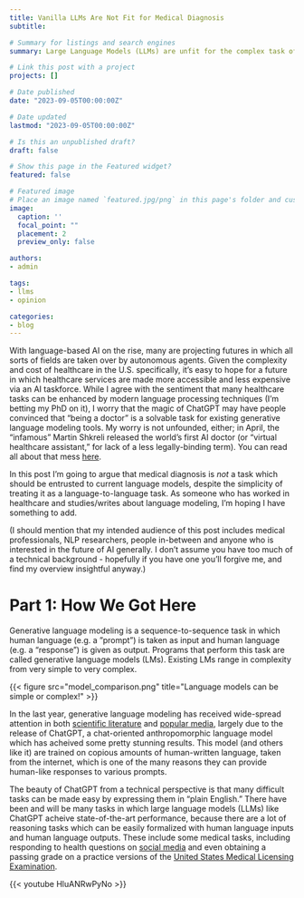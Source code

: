 ```yaml
---
title: Vanilla LLMs Are Not Fit for Medical Diagnosis
subtitle:

# Summary for listings and search engines
summary: Large Language Models (LLMs) are unfit for the complex task of medical diagnosis.

# Link this post with a project
projects: []

# Date published
date: "2023-09-05T00:00:00Z"

# Date updated
lastmod: "2023-09-05T00:00:00Z"

# Is this an unpublished draft?
draft: false

# Show this page in the Featured widget?
featured: false

# Featured image
# Place an image named `featured.jpg/png` in this page's folder and customize its options here.
image:
  caption: ''
  focal_point: ""
  placement: 2
  preview_only: false

authors:
- admin

tags:
- llms
- opinion

categories:
- blog
---
```


With language-based AI on the rise, many are projecting futures in which all sorts of fields are taken over by autonomous agents. Given the complexity and cost of healthcare in the U.S. specifically, it’s easy to hope for a future in which healthcare services are made more accessible and less expensive via an AI taskforce. While I agree with the sentiment that many healthcare tasks can be enhanced by modern language processing techniques (I’m betting my PhD on it), I worry that the magic of ChatGPT may have people convinced that “being a doctor” is a solvable task for existing generative language modeling tools. My worry is not unfounded, either; in April, the “infamous” Martin Shkreli released the world’s first AI doctor (or “virtual healthcare assistant,” for lack of a less legally-binding term). You can read all about that mess [here](https://www.thedailybeast.com/martin-shkrelis-dr-gupta-ai-chatbot-is-a-medical-and-legal-nightmare).

In this post I’m going to argue that medical diagnosis is *not* a task which should be entrusted to current language models, despite the simplicity of treating it as a language-to-language task. As someone who has worked in healthcare and studies/writes about language modeling, I’m hoping I have something to add.

(I should mention that my intended audience of this post includes medical professionals, NLP researchers, people in-between and anyone who is interested in the future of AI generally. I don’t assume you have too much of a technical background - hopefully if you have one you’ll forgive me, and find my overview insightful anyway.)

# Part 1: How We Got Here

Generative language modeling is a sequence-to-sequence task in which human language (e.g. a ”prompt”) is taken as input and human language (e.g. a “response”) is given as output. Programs that perform this task are called generative language models (LMs). Existing LMs range in complexity from very simple to very complex.

{{< figure src="model_comparison.png" title="Language models can be simple or complex!" >}}

In the last year, generative language modeling has received wide-spread attention in both [scientific literature](https://arxiv.org/pdf/2303.18223.pdf) and [popular media](https://www.newyorker.com/podcast/political-scene/the-creator-of-chatgpt-on-the-rise-of-artificial-intelligence), largely due to the release of ChatGPT, a chat-oriented anthropomorphic language model which has acheived some pretty stunning results. This model (and others like it) are trained on copious amounts of human-written language, taken from the internet, which is one of the many reasons they can provide human-like responses to various prompts.

The beauty of ChatGPT from a technical perspective is that many difficult tasks can be made easy by expressing them in “plain English.” There have been and will be many tasks in which large language models (LLMs) like ChatGPT acheive state-of-the-art performance, because there are a lot of reasoning tasks which can be easily formalized with human language inputs and human language outputs. These include some medical tasks, including responding to health questions on [social media](https://each.international/wp-content/uploads/2023/05/jamainternal_ayers_2023_oi_230030_1681999216.70842.pdf) and even obtaining a passing grade on a practice versions of the [United States Medical Licensing Examination](https://arxiv.org/pdf/2303.13375.pdf).



{{< youtube HluANRwPyNo >}}


